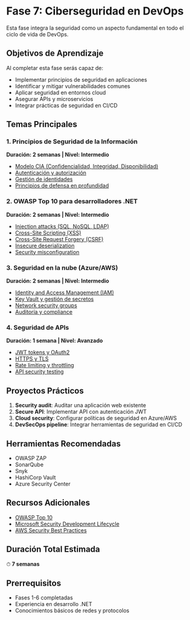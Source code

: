 # Fase 7: Ciberseguridad en DevOps 

Esta fase integra la seguridad como un aspecto fundamental en todo el ciclo de vida de DevOps.

## Objetivos de Aprendizaje

Al completar esta fase serás capaz de:

- Implementar principios de seguridad en aplicaciones
- Identificar y mitigar vulnerabilidades comunes
- Aplicar seguridad en entornos cloud
- Asegurar APIs y microservicios
- Integrar prácticas de seguridad en CI/CD

## Temas Principales

### 1. Principios de Seguridad de la Información
**Duración: 2 semanas | Nivel: Intermedio**

- [Modelo CIA (Confidencialidad, Integridad, Disponibilidad)](01-modelo-cia.md)
- [Autenticación y autorización](02-autenticacion-autorizacion.md)
- [Gestión de identidades](03-gestion-identidades.md)
- [Principios de defensa en profundidad](04-defensa-profundidad.md)

### 2. OWASP Top 10 para desarrolladores .NET
**Duración: 2 semanas | Nivel: Intermedio**

- [Injection attacks (SQL, NoSQL, LDAP)](05-injection-attacks.md)
- [Cross-Site Scripting (XSS)](06-xss-attacks.md)
- [Cross-Site Request Forgery (CSRF)](07-csrf-attacks.md)
- [Insecure deserialization](08-insecure-deserialization.md)
- [Security misconfiguration](09-security-misconfiguration.md)

### 3. Seguridad en la nube (Azure/AWS)
**Duración: 2 semanas | Nivel: Intermedio**

- [Identity and Access Management (IAM)](10-cloud-iam.md)
- [Key Vault y gestión de secretos](11-key-vault.md)
- [Network security groups](12-network-security.md)
- [Auditoría y compliance](13-auditoria-compliance.md)

### 4. Seguridad de APIs
**Duración: 1 semana | Nivel: Avanzado**

- [JWT tokens y OAuth2](14-jwt-oauth2.md)
- [HTTPS y TLS](15-https-tls.md)
- [Rate limiting y throttling](16-rate-limiting.md)
- [API security testing](17-api-security-testing.md)

## Proyectos Prácticos

1. **Security audit**: Auditar una aplicación web existente
2. **Secure API**: Implementar API con autenticación JWT
3. **Cloud security**: Configurar políticas de seguridad en Azure/AWS
4. **DevSecOps pipeline**: Integrar herramientas de seguridad en CI/CD

## Herramientas Recomendadas

- OWASP ZAP
- SonarQube
- Snyk
- HashiCorp Vault
- Azure Security Center

## Recursos Adicionales

- [OWASP Top 10](https://owasp.org/www-project-top-ten/)
- [Microsoft Security Development Lifecycle](https://www.microsoft.com/en-us/securityengineering/sdl/)
- [AWS Security Best Practices](https://aws.amazon.com/architecture/security-identity-compliance/)

## Duración Total Estimada

⏱ **7 semanas**

## Prerrequisitos

- Fases 1-6 completadas
- Experiencia en desarrollo .NET
- Conocimientos básicos de redes y protocolos